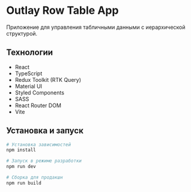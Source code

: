 # Outlay Row Table App

Приложение для управления табличными данными с иерархической структурой.

## Технологии

- React
- TypeScript
- Redux Toolkit (RTK Query)
- Material UI
- Styled Components
- SASS
- React Router DOM
- Vite

## Установка и запуск

```bash
# Установка зависимостей
npm install

# Запуск в режиме разработки
npm run dev

# Сборка для продакшн
npm run build
```
